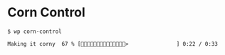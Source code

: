 # Corn Control

```
$ wp corn-control        

Making it corny  67 % [🌽🌽🌽🌽🌽🌽🌽🌽🌽🌽🌽🌽🌽🌽>               ] 0:22 / 0:33
```